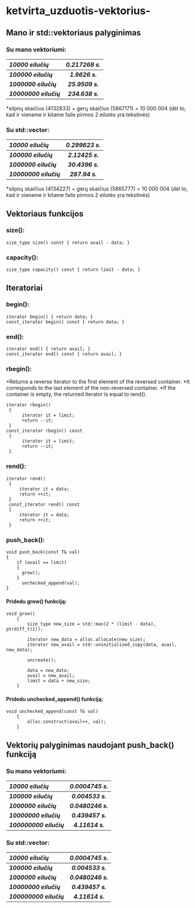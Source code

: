 # ketvirta_uzduotis-vektorius-

## Mano ir std::vektoriaus palyginimas

### Su mano vektoriumi:

| ***10000 eilučių***   | ***0.217268 s.*** |
| :------------- | :----------: | 
| ***100000 eilučių*** | ***1.9626 s.*** |
| ***1000000 eilučių***   | ***25.9509 s.*** |
| ***10000000 eilučių***   | ***234.638 s.***|

*silpnų skaičius (4132833) + gerų skaičius (5867171) = 10 000 004 (dėl to, kad ir viename ir kitame faile pirmos 2 eilutės yra tekstinės)

### Su std::vector:

| ***10000 eilučių***   | ***0.299623 s.*** |
| :------------- | :----------: | 
| ***100000 eilučių*** | ***2.12425 s.*** |
| ***1000000 eilučių***   | ***30.4396 s.*** |
| ***10000000 eilučių***   | ***287.94 s.***|

*silpnų skaičius (4134227) + gerų skaičius (5865777) = 10 000 004 (dėl to, kad ir viename ir kitame faile pirmos 2 eilutės yra tekstinės)

## Vektoriaus funkcijos

### size():
```
size_type size() const { return avail - data; }
```
### capacity():
```
size_type capacity() const { return limit - data; }
```
## Iteratoriai

### begin():
```
iterator begin() { return data; }
const_iterator begin() const { return data; }
```
### end():
```
iterator end() { return avail; }
const_iterator end() const { return avail; }
```
### rbegin():
*Returns a reverse iterator to the first element of the reversed container.
*It corresponds to the last element of the non-reversed container.
*If the container is empty, the returned iterator is equal to rend().

```
iterator rbegin()
 {
      iterator it = limit;
      return --it;
 }
const_iterator rbegin() const
 {
      iterator it = limit;
      return --it;
 }
```
### rend():
```
iterator rend()
 {
     iterator it = data;
     return ++it;
 }
 const_iterator rend() const
 {
     iterator it = data;
     return ++it;
 }
```
### push_back():
```
void push_back(const T& val)
{
    if (avail == limit)
    {
      grow();
    }
      unchecked_append(val);
}
```
#### Pridedu grow() funkciją:
```
void grow()
    {
        size_type new_size = std::max(2 * (limit - data), ptrdiff_t(1));

        iterator new_data = alloc.allocate(new_size);
        iterator new_avail = std::uninitialized_copy(data, avail, new_data);

        uncreate();

        data = new_data;
        avail = new_avail;
        limit = data + new_size;
    }
```
#### Pridedu unchecked_append() funkciją:
```
void unchecked_append(const T& val)
    {
        alloc.construct(avail++, val);
    }
```

## Vektorių palyginimas naudojant push_back() funkciją

### Su mano vektoriumi:

| ***10000 eilučių***   | ***0.0004745 s.*** |
| :------------- | :----------: | 
| ***100000 eilučių*** | ***0.004533 s.*** |
| ***1000000 eilučių***   | ***0.0480246 s.*** |
| ***10000000 eilučių***   | ***0.439457 s.***|
| ***100000000 eilučių***   | ***4.11614 s.***|

### Su std::vector:

| ***10000 eilučių***   | ***0.0004745 s.*** |
| :------------- | :----------: | 
| ***100000 eilučių*** | ***0.004533 s.*** |
| ***1000000 eilučių***   | ***0.0480246 s.*** |
| ***10000000 eilučių***   | ***0.439457 s.***|
| ***100000000 eilučių***   | ***4.11614 s.***|

